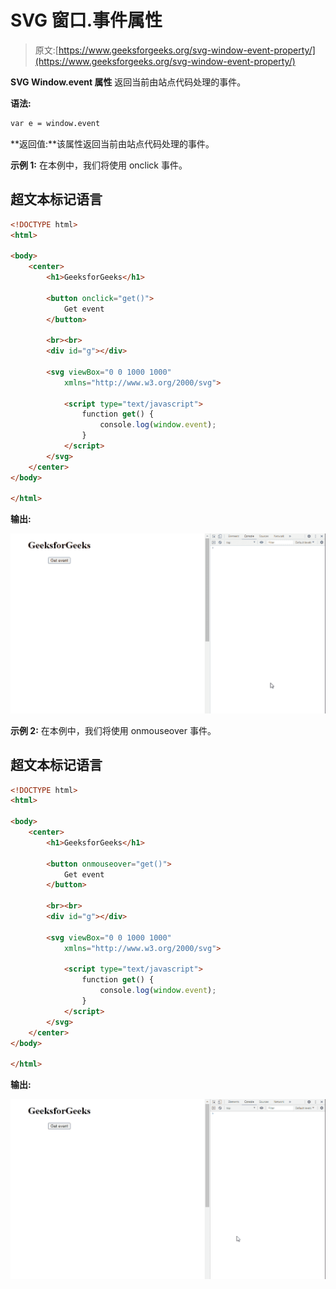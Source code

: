 # SVG 窗口.事件属性

> 原文:[https://www.geeksforgeeks.org/svg-window-event-property/](https://www.geeksforgeeks.org/svg-window-event-property/)

**SVG Window.event 属性** 返回当前由站点代码处理的事件。

**语法:**

```html
var e = window.event
```

**返回值:**该属性返回当前由站点代码处理的事件。

**示例 1:** 在本例中，我们将使用 onclick 事件。

## 超文本标记语言

```html
<!DOCTYPE html>
<html>

<body>
    <center>
        <h1>GeeksforGeeks</h1>

        <button onclick="get()">
            Get event
        </button>

        <br><br>
        <div id="g"></div>

        <svg viewBox="0 0 1000 1000" 
            xmlns="http://www.w3.org/2000/svg">

            <script type="text/javascript">
                function get() {
                    console.log(window.event);
                }
            </script>
        </svg>
    </center>
</body>

</html>
```

**输出:**

![](img/e13626dfe126a06c00f49d17d9a4cb39.png)

**示例 2:** 在本例中，我们将使用 onmouseover 事件。

## 超文本标记语言

```html
<!DOCTYPE html>
<html>

<body>
    <center>
        <h1>GeeksforGeeks</h1>

        <button onmouseover="get()">
            Get event
        </button>

        <br><br>
        <div id="g"></div>

        <svg viewBox="0 0 1000 1000" 
            xmlns="http://www.w3.org/2000/svg">

            <script type="text/javascript">
                function get() {
                    console.log(window.event);
                }
            </script>
        </svg>
    </center>
</body>

</html>
```

**输出:**

![](img/e19394ba6db26fb62f6123b9e771ccb2.png)